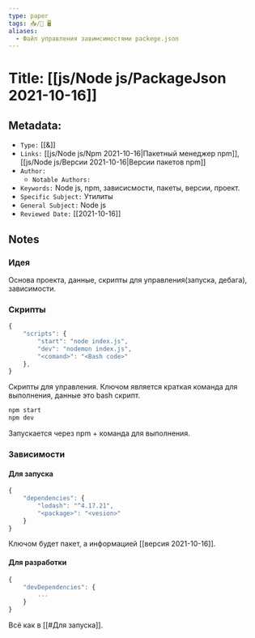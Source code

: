 ```yaml
---
type: paper
tags: 📥️/📜️ 🖥️
aliases:
  - Файл управления завимсимостями packege.json
---
```




# Title: **[[js/Node js/PackageJson 2021-10-16]]**


## Metadata:

- `Type:` [[&]]
- `Links:` [[js/Node js/Npm 2021-10-16|Пакетный менеджер npm]], [[js/Node js/Версии 2021-10-16|Версии пакетов npm]]
- `Author:` 
	- `Notable Authors:` 
- `Keywords:` Node js, npm, зависисмости, пакеты, версии, проект.
- `Specific Subject:` Утилиты
- `General Subject:` Node js
- `Reviewed Date:` [[2021-10-16]]


## Notes

### Идея
Основа проекта, данные, скрипты для управления(запуска, дебага), зависимости.

### Скрипты
```javascript
{
	"scripts": {
		"start": "node index.js",
		"dev": "nodemon index.js",
		"<comand>": "<Bash code>"
	},
}
```
Скрипты для управления. Ключом является краткая команда для выполнения, данные это bash скрипт.

```bash
npm start
npm dev
```
Запускается через npm + команда для выполнения.

### Зависимости
#### Для запуска
```javascript
{
	"dependencies": {
		"lodash": "^4.17.21",
		"<package>": "<vesion>"
	}
}
```
Ключом будет пакет, а информацией [[версия 2021-10-16]].

#### Для разработки
```javascript
{
	"devDependencies": {
		...
	}
}
```
Всё как в [[#Для запуска]].